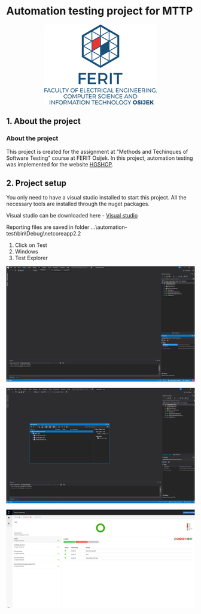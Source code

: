 # Automation testing project for MTTP
<p align="center">
    <img src="ferit.png">
</p>

## 1. About the project

### About the project


This project is created for the assignment at "Methods and Techinques of Software Testing" course at FERIT Osijek. 
In this project, automation testing was implemented for the website [HGSHOP](https://www.hgshop.hr/).


## 2. Project setup

You only need to have a visual studio installed to start this project. 
All the necessary tools are installed through the nuget packages.

Visual studio can be downloaded here - [Visual studio](https://visualstudio.microsoft.com/downloads/)

Reporting files are saved in folder ...\automation-test\bin\Debug\netcoreapp2.2

1) Click on Test
2) Windows
3) Test Explorer

<p align="center">
    <img width="600" src="setp1.png">
</p>

<p align="center">
    <img width="600" src="step2.png">
</p>

<p align="center">
    <img width="600" src="reporting.png">
</p>
